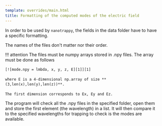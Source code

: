 ```yaml
---
template: overrides/main.html
title: Formatting of the computed modes of the electric field
---
```


In order to be used by `nanotrappy`, the fields in the data folder have to have a specific formatting.

The names of the files don't matter nor their order.

!!! attention
    The files must be numpy arrays stored in .npy files. The array must be done as follows

    [![mode.npy = lmbda, x, y, z, E][1]][1]

    where E is a 4-dimensional np.array of size **(3,len(x),len(y),len(z))**.

    The first dimension corresponds to Ex, Ey and Ez.

The program will check all the .npy files in the specified folder, open them and store the first element (the wavelength) in a list.
It will then compare it to the specified wavelengths for trapping to check is the modes are available.

[1]: ./images/mode_formatting.PNG
